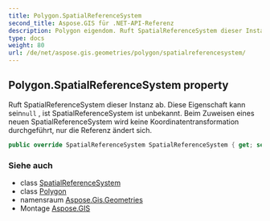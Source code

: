 ```yaml
---
title: Polygon.SpatialReferenceSystem
second_title: Aspose.GIS für .NET-API-Referenz
description: Polygon eigendom. Ruft SpatialReferenceSystem dieser Instanz ab. Diese Eigenschaft kann seinnull  ist SpatialReferenceSystem ist unbekannt. Beim Zuweisen eines neuen SpatialReferenceSystem wird keine Koordinatentransformation durchgeführt nur die Referenz ändert sich.
type: docs
weight: 80
url: /de/net/aspose.gis.geometries/polygon/spatialreferencesystem/
---
```

## Polygon.SpatialReferenceSystem property

Ruft SpatialReferenceSystem dieser Instanz ab. Diese Eigenschaft kann sein`null` , ist SpatialReferenceSystem ist unbekannt. Beim Zuweisen eines neuen SpatialReferenceSystem wird keine Koordinatentransformation durchgeführt, nur die Referenz ändert sich.

```csharp
public override SpatialReferenceSystem SpatialReferenceSystem { get; set; }
```

### Siehe auch

* class [SpatialReferenceSystem](../../../aspose.gis.spatialreferencing/spatialreferencesystem/)
* class [Polygon](../)
* namensraum [Aspose.Gis.Geometries](../../polygon/)
* Montage [Aspose.GIS](../../../)


